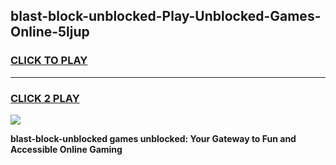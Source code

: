 
## blast-block-unblocked-Play-Unblocked-Games-Online-5ljup
<h3>
<a href="https://premium76.site?title=blast-block-unblocked&ref=25A">CLICK TO PLAY</a></h3>
<hr>

<h3>
<a href="https://premium76.site?title=blast-block-unblocked&ref=25A">CLICK 2 PLAY</a>
  
</h3>

<a href="https://premium76.site?title=blast-block-unblocked&ref=25A"><img src="https://clearcache.store/games.png"></a>


**blast-block-unblocked games unblocked: Your Gateway to Fun and Accessible Online Gaming**

